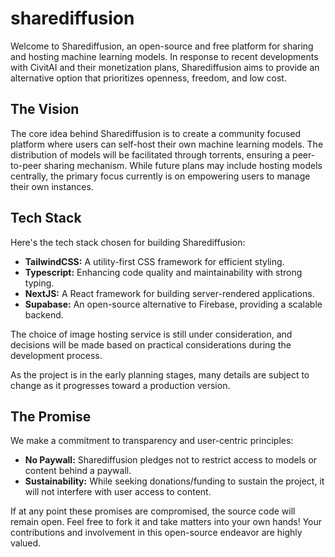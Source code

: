 # sharediffusion

Welcome to Sharediffusion, an open-source and free platform for sharing and hosting machine learning models. In response to recent developments with CivitAI and their monetization plans, Sharediffusion aims to provide an alternative option that prioritizes openness, freedom, and low cost.

## The Vision

The core idea behind Sharediffusion is to create a community focused platform where users can self-host their own machine learning models. The distribution of models will be facilitated through torrents, ensuring a peer-to-peer sharing mechanism. While future plans may include hosting models centrally, the primary focus currently is on empowering users to manage their own instances.

## Tech Stack

Here's the tech stack chosen for building Sharediffusion:

- **TailwindCSS:** A utility-first CSS framework for efficient styling.
- **Typescript:** Enhancing code quality and maintainability with strong typing.
- **NextJS:** A React framework for building server-rendered applications.
- **Supabase:** An open-source alternative to Firebase, providing a scalable backend.

The choice of image hosting service is still under consideration, and decisions will be made based on practical considerations during the development process.

As the project is in the early planning stages, many details are subject to change as it progresses toward a production version.

## The Promise

We make a commitment to transparency and user-centric principles:

- **No Paywall:** Sharediffusion pledges not to restrict access to models or content behind a paywall.
- **Sustainability:** While seeking donations/funding to sustain the project, it will not interfere with user access to content.

If at any point these promises are compromised, the source code will remain open. Feel free to fork it and take matters into your own hands! Your contributions and involvement in this open-source endeavor are highly valued.

